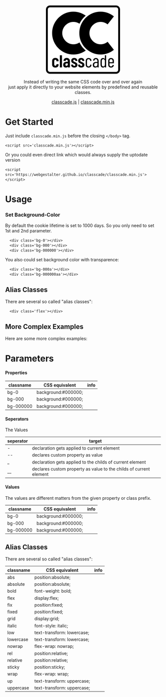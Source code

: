 <p align="center">
  <img src="/logo/1.svg" alt="classcade" />
</p><p align="center">
  Instead of writing the same CSS code over and over again<br/>
  just apply it directly to your website elements by predefined and reusable classes.  
</p><p align="center">
  <a href="https://webgestalter.github.io/classcade/classcade.js">classcade.js</a>
  | <a href="https://webgestalter.github.io/classcade/classcade.min.js">classcade.min.js</a>
</p>

# Get Started

Just include `classcade.min.js` before the closing `</body>` tag.

```
<script src='classcade.min.js'></script>
```

Or you could even direct link which would always supply the uptodate version

```
<script src='https://webgestalter.github.io/classcade/classcade.min.js'></script>
```

# Usage

### Set Background-Color

By default the cookie lifetime is set to 1000 days. So you only need to set 1st and 2nd parameter.
```
  <div class='bg-0'></div>
  <div class='bg-000'></div>
  <div class='bg-000000'></div>
```

You also could set background color with transparence:
```
  <div class='bg-000a'></div>
  <div class='bg-000000aa'></div>
```

## Alias Classes
There are several so called "alias classes":
```
  <div class='flex'></div>
```

## More Complex Examples
Here are some more complex examples:

# Parameters

#### Properties

   classname | CSS equivalent      | info
------------ | -------------       | -------------
bg-0         | background:#000000; |
bg-000       | background:#000000; |
bg-000000    | background:#000000; |

#### Seperators

The Values

   seperator | target
------------ | -------------
\-           | declaration gets applied to current element
\-\-         | declares custom property as value
\_           | declaration gets applied to the childs of current element
\_\_         | declares custom property as value to the childs of current element

#### Values
The values are different matters from the given property or class prefix.

   classname | CSS equivalent      | info
------------ | -------------       | -------------
bg-0         | background:#000000; |
bg-000       | background:#000000; |
bg-000000    | background:#000000; |

## Alias Classes
There are several so called "alias classes":

   classname | CSS equivalent             | info
------------ | -------------              | -------------
abs          | position:absolute;         |
absolute     | position:absolute;         |
bold         | font-weight: bold;         |
flex         | display:flex;              |
fix          | position:fixed;            |
fixed        | position:fixed;            |
grid         | display:grid;              |
italic       | font-style: italic;        |
low          | text-transform: lowercase; |
lowercase    | text-transform: lowercase; |
nowrap       | flex-wrap: nowrap;         |
rel          | position:relative;         |
relative     | position:relative;         |
sticky       | position:sticky;           |
wrap         | flex-wrap: wrap;           |
up           | text-transform: uppercase; |
uppercase    | text-transform: uppercase; |
